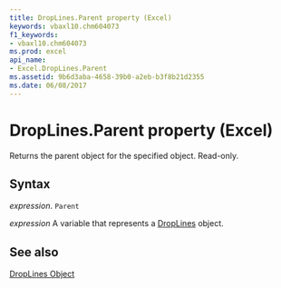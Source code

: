 ```yaml
---
title: DropLines.Parent property (Excel)
keywords: vbaxl10.chm604073
f1_keywords:
- vbaxl10.chm604073
ms.prod: excel
api_name:
- Excel.DropLines.Parent
ms.assetid: 9b6d3aba-4658-39b0-a2eb-b3f8b21d2355
ms.date: 06/08/2017
---
```



# DropLines.Parent property (Excel)

Returns the parent object for the specified object. Read-only.


## Syntax

_expression_. `Parent`

_expression_ A variable that represents a [DropLines](Excel.DropLines-graph-property.md) object.


## See also


[DropLines Object](Excel.DropLines(object).md)


